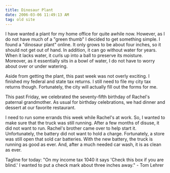 ```yaml
---
title: Dinosaur Plant
date: 2006-03-06 11:49:13 AM
tag: old site
---
```


I have wanted a plant for my home office for quite awhile now. However, as I do not have much of a "green thumb" I decided to get something simple. I found a "dinosaur plant" online. It only grows to be about four inches, so it should not get out of hand. In addition, it can go without water for years. When it lacks water, it curls up into a ball to preserve its moisture. Moreover, as it essentially sits in a bowl of water, I do not have to worry about over or under watering.

Aside from getting the plant, this past week was not overly exciting. I finished my federal and state tax returns. I still need to file my city tax returns though. Fortunately, the city will actually fill out the forms for me.

This past Friday, we celebrated the seventy-fifth birthday of Rachel's paternal grandmother. As usual for birthday celebrations, we had dinner and dessert at our favorite restaurant.

I need to run some errands this week while Rachel's at work. So, I wanted to make sure that the truck was still running. After a few months of disuse, it did not want to run. Rachel's brother came over to help start it. Unfortunately, the battery did not want to hold a charge. Fortunately, a store was still open that sold car batteries. With the new battery, the truck is running as good as ever. And, after a much needed car wash, it is as clean as ever.

Tagline for today: "On my income tax 1040 it says 'Check this box if you are blind.' I wanted to put a check mark about three inches away." - Tom Lehrer
